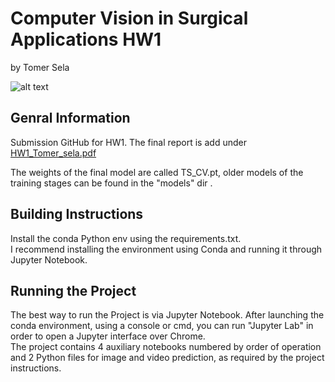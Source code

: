 # Computer Vision in Surgical Applications HW1
by Tomer Sela

![alt text](Results/Image_exemple.png?raw=true)

## Genral Information
Submission GitHub for HW1. The final report is add under [HW1_Tomer_sela.pdf](HW1_Tomer_sela.pdf)

The weights of the final model are called TS_CV.pt, older models of the training stages can be found in the "models" dir  .

## Building Instructions
Install the conda Python env using the requirements.txt.  
I recommend installing the environment using Conda and running it through Jupyter Notebook.  

## Running the Project
The best way to run the Project is via Jupyter Notebook. After launching the conda environment, using a console or cmd, you can run "Jupyter Lab" in order to open a Jupyter interface over Chrome.  
The project contains 4 auxiliary notebooks numbered by order of operation and 2 Python files for image and video prediction, as required by the project instructions.  
